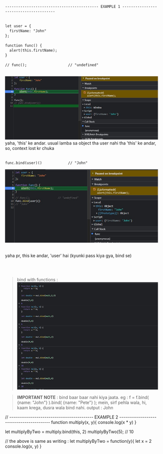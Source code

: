 ``` 
------------------------------------------- EXAMPLE 1 ---------------------------------------


let user = {
  firstName: "John"
};

function func() {
  alert(this.firstName);
}

// func();                   // "undefined"   


```

 ![](/bootstrapsImages/bind1.jpg)
yaha, 'this' ke andar. usual lamba sa object tha
user nahi tha 'this' ke andar,
so, context lost kr chuka
<br>
<br>

```
func.bind(user)()            // "John"
```
 ![](/bootstrapsImages/bind2.jpg)

<br>
yaha pr, this ke andar, 'user' hai (kyunki pass kiya gya, bind se)

<br> <br>


>  bind with functions  : 
 ![](/bootstrapsImages/bind_function.jpg)



> **IMPORTANT NOTE** : bind baar baar nahi kiya jaata. 
eg : f = f.bind( {name: "John"} ).bind( {name: "Pete"} );
mein, sirf pehla wala, hi, kaam krega, 
dusra wala bind nahi.
output  : John 





// ------------------------------------------- EXAMPLE 2 ------------------------------------------
function multiply(x, y){
  console.log(x * y)
}

let multiplyByTwo = multiply.bind(this, 2)
multiplyByTwo(5);            // 10 





// the above is same as writing : 
let multiplyByTwo = function(y){
  let x = 2
  console.log(x, y)
}



